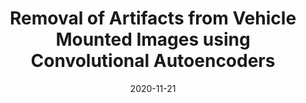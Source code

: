 ---
# Documentation: https://sourcethemes.com/academic/docs/managing-content/

title: "Removal of Artifacts from Vehicle Mounted Images using Convolutional Autoencoders"
summary: "Artifacts due to environmental and device factors are commonplace while acquiring vehicle mounted images. This project aims to ameliorate the effects of different artifacts like rain, snow and haze on vehicle mounted image sequences which should lead to better performance of computer vision tasks like detection and classification."
authors: ["Suhail Najeeb"]
tags: ["artifact removal", "image-enhancement", "autoencoder","deep-learning","computer-vision"]
categories: ["computer-vision"]
date: 2020-11-21

# Optional external URL for project (replaces project detail page).
external_link: "https://github.com/suhailnajeeb/cure-tsd-revisit"

# Featured image
# To use, add an image named `featured.jpg/png` to your page's folder.
# Focal points: Smart, Center, TopLeft, Top, TopRight, Left, Right, BottomLeft, Bottom, BottomRight.
image:
  caption: ""
  focal_point: ""
  preview_only: false

# Custom links (optional).
#   Uncomment and edit lines below to show custom links.
#links:
#- name: Follow
#  url: https://twitter.com/najeeb_suhail
#  icon_pack: fab
#  icon: twitter

url_code: "https://github.com/suhailnajeeb/cure-tsd-revisit"
url_pdf: ""
url_slides: "https://github.com/suhailnajeeb/cure-tsd-revisit/blob/main/Project%20Presentation.pdf"
url_video: ""

# Slides (optional).
#   Associate this project with Markdown slides.
#   Simply enter your slide deck's filename without extension.
#   E.g. `slides = "example-slides"` references `content/slides/example-slides.md`.
#   Otherwise, set `slides = ""`.
slides: ""
---